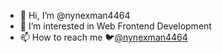 - 👋 Hi, I’m @nynexman4464
- 👀 I’m interested in Web Frontend Development
- 📫 How to reach me 🐦[@nynexman4464](https://twitter.com/nynexman4464)

<!---
nynexman4464/nynexman4464 is a ✨ special ✨ repository because its `README.md` (this file) appears on your GitHub profile.
You can click the Preview link to take a look at your changes.
--->
